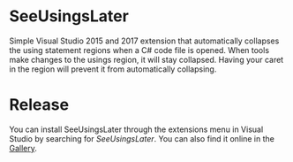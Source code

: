 # SeeUsingsLater
Simple Visual Studio 2015 and 2017 extension that automatically collapses the using statement regions when a C# code file is opened. When tools make changes to the usings region, it will stay collapsed. Having your caret in the region will prevent it from automatically collapsing.

# Release
You can install SeeUsingsLater through the extensions menu in Visual Studio by searching for _SeeUsingsLater_. You can also find it online in the [Gallery](https://gallery.msdn.microsoft.com/310606ba-8a25-487f-bf19-7218127df295).
